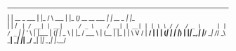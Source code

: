 
  _                     _          _             _     _                    _____           _     
 | |       __ _   ___  | |_       / \      ___  | |_  (_) __   __   ___    |_   _|   __ _  | |__  
 | |      / _` | / __| | __|     / _ \    / __| | __| | | \ \ / /  / _ \     | |    / _` | | '_ \ 
 | |___  | (_| | \__ \ | |_     / ___ \  | (__  | |_  | |  \ V /  |  __/     | |   | (_| | | |_) |
 |_____|  \__,_| |___/  \__|   /_/   \_\  \___|  \__| |_|   \_/    \___|     |_|    \__,_| |_.__/ 
                                                                                                  

